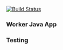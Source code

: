 
[![Build Status](http://54.208.233.95:8080/buildStatus/icon?job=instavote%2Fworker-test&subject=UnitTest)](http://54.208.233.95:8080/job/instavote/job/worker-test/)

### Worker Java App
### Testing
